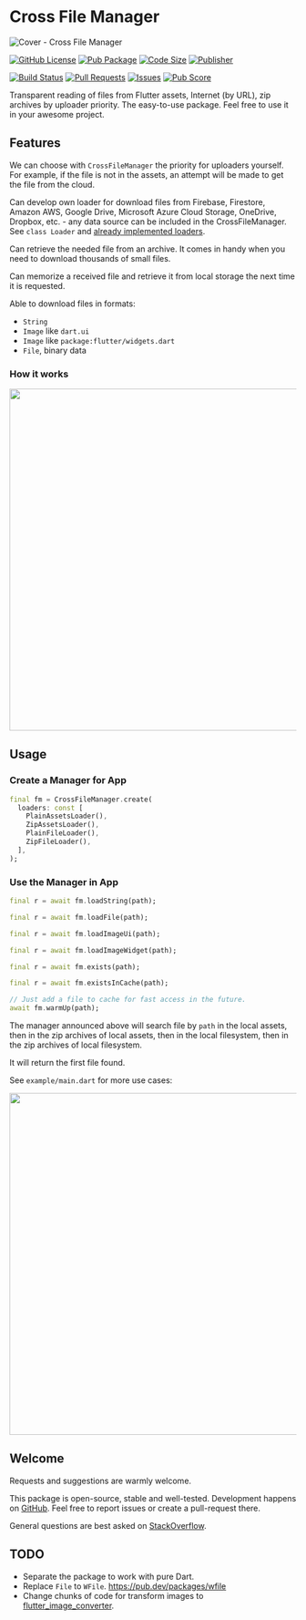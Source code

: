 # Cross File Manager

![Cover - Cross File Manager](https://raw.githubusercontent.com/signmotion/cross_file_manager/master/images/cover.webp)

[![GitHub License](https://img.shields.io/badge/license-MIT-blue.svg)](https://opensource.org/licenses/MIT)
[![Pub Package](https://img.shields.io/pub/v/cross_file_manager.svg?logo=dart&logoColor=00b9fc&color=blue)](https://pub.dartlang.org/packages/cross_file_manager)
[![Code Size](https://img.shields.io/github/languages/code-size/signmotion/cross_file_manager?logo=github&logoColor=white)](https://github.com/signmotion/cross_file_manager)
[![Publisher](https://img.shields.io/pub/publisher/cross_file_manager)](https://pub.dev/publishers/syrokomskyi.com)

[![Build Status](https://img.shields.io/github/actions/workflow/status/signmotion/cross_file_manager/dart-ci.yml?logo=github-actions&logoColor=white)](https://github.com/signmotion/cross_file_manager/actions)
[![Pull Requests](https://img.shields.io/github/issues-pr/signmotion/cross_file_manager?logo=github&logoColor=white)](https://github.com/signmotion/cross_file_manager/pulls)
[![Issues](https://img.shields.io/github/issues/signmotion/cross_file_manager?logo=github&logoColor=white)](https://github.com/signmotion/cross_file_manager/issues)
[![Pub Score](https://img.shields.io/pub/points/cross_file_manager?logo=dart&logoColor=00b9fc)](https://pub.dev/packages/cross_file_manager/score)

Transparent reading of files from Flutter assets, Internet (by URL), zip archives by uploader priority.
The easy-to-use package.
Feel free to use it in your awesome project.

## Features

We can choose with `CrossFileManager` the priority for uploaders yourself. For example, if the file is not in the assets, an attempt will be made to get the file from the cloud.

Can develop own loader for download files from Firebase, Firestore, Amazon AWS, Google Drive, Microsoft Azure Cloud Storage, OneDrive, Dropbox, etc. - any data source can be included in the CrossFileManager. See `class Loader` and [already implemented loaders](https://github.com/signmotion/cross_file_manager/tree/master/lib/src/loaders).

Can retrieve the needed file from an archive. It comes in handy when you need to download thousands of small files.

Can memorize a received file and retrieve it from local storage the next time it is requested.

Able to download files in formats:

- `String`
- `Image` like `dart.ui`
- `Image` like `package:flutter/widgets.dart`
- `File`, binary data

### How it works

[<img src="https://raw.githubusercontent.com/signmotion/cross_file_manager/master/images/request_response.webp" width="600"/>](https://raw.githubusercontent.com/signmotion/cross_file_manager/master/images/request_response.webp)

## Usage

### Create a Manager for App

```dart
final fm = CrossFileManager.create(
  loaders: const [
    PlainAssetsLoader(),
    ZipAssetsLoader(),
    PlainFileLoader(),
    ZipFileLoader(),
  ],
);
```

### Use the Manager in App

```dart
final r = await fm.loadString(path);
```

```dart
final r = await fm.loadFile(path);
```

```dart
final r = await fm.loadImageUi(path);
```

```dart
final r = await fm.loadImageWidget(path);
```

```dart
final r = await fm.exists(path);
```

```dart
final r = await fm.existsInCache(path);
```

```dart
// Just add a file to cache for fast access in the future.
await fm.warmUp(path);
```

The manager announced above will search file by `path` in the local assets,
then in the zip archives of local assets,
then in the local filesystem,
then in the zip archives of local filesystem.

It will return the first file found.

See `example/main.dart` for more use cases:

[<img src="https://raw.githubusercontent.com/signmotion/cross_file_manager/master/images/screenshots/zip_assets_demo.webp" width="600"/>](https://github.com/signmotion/cross_file_manager/tree/master/example)

## Welcome

Requests and suggestions are warmly welcome.

This package is open-source, stable and well-tested. Development happens on
[GitHub](https://github.com/signmotion/cross_file_manager). Feel free to report issues
or create a pull-request there.

General questions are best asked on
[StackOverflow](https://stackoverflow.com/questions/tagged/cross_file_manager).

## TODO

- Separate the package to work with pure Dart.
- Replace `File` to `WFile`. <https://pub.dev/packages/wfile>
- Change chunks of code for transform images to [flutter_image_converter](https://pub.dartlang.org/packages/flutter_image_converter).
